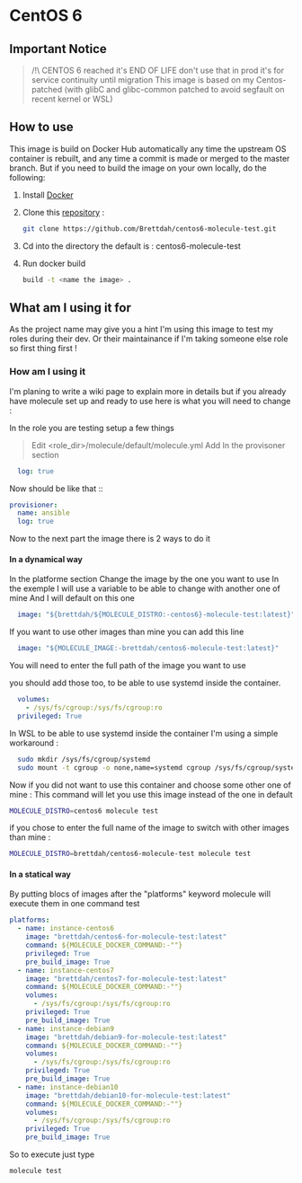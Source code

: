 # CentOS 6

## Important Notice

> /!\ CENTOS 6 reached it's END OF LIFE don't use that in prod it's for service continuity until migration
> This image is based on my Centos-patched (with glibC and glibc-common patched to avoid segfault on recent kernel or WSL)

## How to use

This image is build on Docker Hub automatically any time the upstream OS container is rebuilt, and any time a commit is made or merged to the master branch. But if you need to build the image on your own locally, do the following:

1. Install [Docker](https://docs.docker.com/engine/installation/)
2. Clone this [repository](https://github.com/Brettdah/centos6-molecule-test.git) :

    ```bash
    git clone https://github.com/Brettdah/centos6-molecule-test.git
    ```

3. Cd into the directory the default is : centos6-molecule-test
4. Run docker build

    ```bash
    build -t <name the image> .
    ```

## What am I using it for

As the project name may give you a hint I'm using this image to test my roles during their dev.
Or their maintainance if I'm taking someone else role so first thing first !

### How am I using it

I'm planing to write a wiki page to explain more in details but if you already have molecule set up and ready to use here is what you will need to change :

In the role you are testing setup a few things
> Edit <role_dir>/molecule/default/molecule.yml
> Add In the provisoner section

```yaml
  log: true
```

Now should be like that ::

```yaml
provisioner:
  name: ansible
  log: true
```

Now to the next part the image there is 2 ways to do it

#### In a dynamical way

In the platforme section
Change the image by the one you want to use
In the exemple I will use a variable to be able to change with another one of mine
And I will default on this one

```yaml
  image: "${brettdah/${MOLECULE_DISTRO:-centos6}-molecule-test:latest}"
```

If you want to use other images than mine you can add this line

```yaml
  image: "${MOLECULE_IMAGE:-brettdah/centos6-molecule-test:latest}"
```

You will need to enter the full path of the image you want to use

you should add those too, to be able to use systemd inside the container.

```yaml
  volumes:
    - /sys/fs/cgroup:/sys/fs/cgroup:ro
  privileged: True
```

In WSL to be able to use systemd inside the container I'm using a simple workaround :

```bash
  sudo mkdir /sys/fs/cgroup/systemd
  sudo mount -t cgroup -o none,name=systemd cgroup /sys/fs/cgroup/systemd
```

Now if you did not want to use this container and choose some other one of mine :
This command will let you use this image instead of the one in default

```bash
MOLECULE_DISTRO=centos6 molecule test
```

if you chose to enter the full name of the image to switch with other images than mine :

```bash
MOLECULE_DISTRO=brettdah/centos6-molecule-test molecule test
```

#### In a statical way

By putting blocs of images after the "platforms" keyword molecule will execute them in one command test

```yaml
platforms:
  - name: instance-centos6
    image: "brettdah/centos6-for-molecule-test:latest"
    command: ${MOLECULE_DOCKER_COMMAND:-""}
    privileged: True
    pre_build_image: True
  - name: instance-centos7
    image: "brettdah/centos7-for-molecule-test:latest"
    command: ${MOLECULE_DOCKER_COMMAND:-""}
    volumes:
      - /sys/fs/cgroup:/sys/fs/cgroup:ro
    privileged: True
    pre_build_image: True
  - name: instance-debian9
    image: "brettdah/debian9-for-molecule-test:latest"
    command: ${MOLECULE_DOCKER_COMMAND:-""}
    volumes:
      - /sys/fs/cgroup:/sys/fs/cgroup:ro
    privileged: True
    pre_build_image: True
  - name: instance-debian10
    image: "brettdah/debian10-for-molecule-test:latest"
    command: ${MOLECULE_DOCKER_COMMAND:-""}
    volumes:
      - /sys/fs/cgroup:/sys/fs/cgroup:ro
    privileged: True
    pre_build_image: True
```

So to execute just type

```bash
molecule test
```
